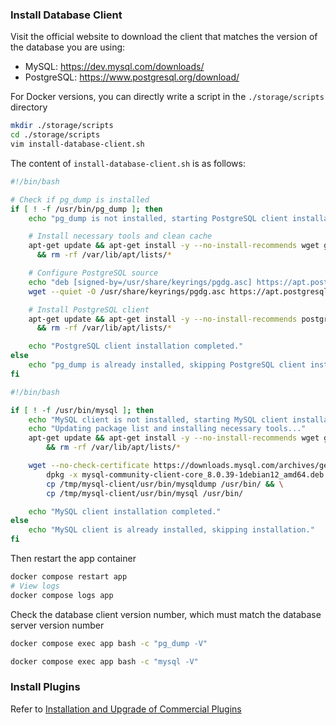 ### Install Database Client

Visit the official website to download the client that matches the version of the database you are using:

- MySQL: https://dev.mysql.com/downloads/
- PostgreSQL: https://www.postgresql.org/download/

For Docker versions, you can directly write a script in the `./storage/scripts` directory

```bash
mkdir ./storage/scripts
cd ./storage/scripts
vim install-database-client.sh
```

The content of `install-database-client.sh` is as follows:

<Tabs>

<div label="PostgreSQL" name="PostgreSQL">

```bash
#!/bin/bash

# Check if pg_dump is installed
if [ ! -f /usr/bin/pg_dump ]; then
    echo "pg_dump is not installed, starting PostgreSQL client installation..."

    # Install necessary tools and clean cache
    apt-get update && apt-get install -y --no-install-recommends wget gnupg \
      && rm -rf /var/lib/apt/lists/*

    # Configure PostgreSQL source
    echo "deb [signed-by=/usr/share/keyrings/pgdg.asc] https://apt.postgresql.org/pub/repos/apt bookworm-pgdg main" > /etc/apt/sources.list.d/pgdg.list
    wget --quiet -O /usr/share/keyrings/pgdg.asc https://apt.postgresql.org/pub/repos/apt/ACCC4CF8.asc

    # Install PostgreSQL client
    apt-get update && apt-get install -y --no-install-recommends postgresql-client-16 \
      && rm -rf /var/lib/apt/lists/*

    echo "PostgreSQL client installation completed."
else
    echo "pg_dump is already installed, skipping PostgreSQL client installation."
fi
```

</div>
<div label="MySQL/MariaDB" name="MySQL/MariaDB">

```bash
#!/bin/bash

if [ ! -f /usr/bin/mysql ]; then
    echo "MySQL client is not installed, starting MySQL client installation..."
    echo "Updating package list and installing necessary tools..."
    apt-get update && apt-get install -y --no-install-recommends wget gnupg \
        && rm -rf /var/lib/apt/lists/*

    wget --no-check-certificate https://downloads.mysql.com/archives/get/p/23/file/mysql-community-client-core_8.0.39-1debian12_amd64.deb && \
        dpkg -x mysql-community-client-core_8.0.39-1debian12_amd64.deb /tmp/mysql-client && \
        cp /tmp/mysql-client/usr/bin/mysqldump /usr/bin/ && \
        cp /tmp/mysql-client/usr/bin/mysql /usr/bin/

    echo "MySQL client installation completed."
else
    echo "MySQL client is already installed, skipping installation."
fi
```

</div>

</Tabs>

Then restart the app container

```bash
docker compose restart app
# View logs
docker compose logs app
```

Check the database client version number, which must match the database server version number

<Tabs>
<div label="PostgreSQL" name="PostgreSQL">

```bash
docker compose exec app bash -c "pg_dump -V"
```

</div>
<div label="MySQL/MariaDB" name="MySQL/MariaDB">

```bash
docker compose exec app bash -c "mysql -V"
```
</div>
</Tabs>

### Install Plugins

Refer to [Installation and Upgrade of Commercial Plugins](/welcome/getting-started/plugin)
